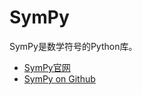 # SymPy

SymPy是数学符号的Python库。

- [SymPy官网](http://www.sympy.org/en/index.html)
- [SymPy on Github](https://github.com/sympy/sympy)